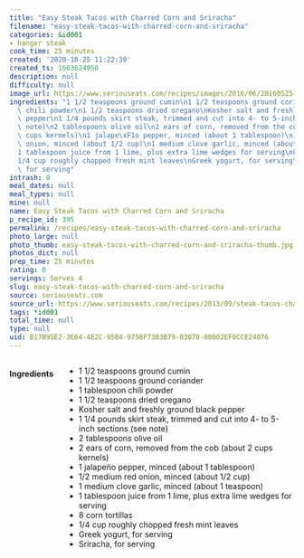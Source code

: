 ```yaml
---
title: "Easy Steak Tacos with Charred Corn and Sriracha"
filename: "easy-steak-tacos-with-charred-corn-and-sriracha"
categories: &id001
- hanger steak
cook_time: 25 minutes
created: '2020-10-25 11:22:30'
created_ts: 1603624950
description: null
difficulty: null
image_url: https://www.seriouseats.com/recipes/images/2016/06/20160525-corn-steak-taco-vicky-wasik-1-200x150.jpg
ingredients: "1 1/2 teaspoons ground cumin\n1 1/2 teaspoons ground coriander\n1 tablespoon\
  \ chili powder\n1 1/2 teaspoons dried oregano\nKosher salt and freshly ground black\
  \ pepper\n1 1/4 pounds skirt steak, trimmed and cut into 4- to 5-inch sections (see\
  \ note)\n2 tablespoons olive oil\n2 ears of corn, removed from the cob (about 2\
  \ cups kernels)\n1 jalape\xF1o pepper, minced (about 1 tablespoon)\n1/2 medium red\
  \ onion, minced (about 1/2 cup)\n1 medium clove garlic, minced (about 1 teaspoon)\n\
  1 tablespoon juice from 1 lime, plus extra lime wedges for serving\n8 corn tortillas\n\
  1/4 cup roughly chopped fresh mint leaves\nGreek yogurt, for serving\nSriracha,\
  \ for serving"
intrash: 0
meal_dates: null
meal_types: null
mine: null
name: Easy Steak Tacos with Charred Corn and Sriracha
p_recipe_id: 395
permalink: /recipes/easy-steak-tacos-with-charred-corn-and-sriracha
photo_large: null
photo_thumb: easy-steak-tacos-with-charred-corn-and-sriracha-thumb.jpg
photos_dict: null
prep_time: 25 minutes
rating: 0
servings: Serves 4
slug: easy-steak-tacos-with-charred-corn-and-sriracha
source: seriouseats.com
source_url: https://www.seriouseats.com/recipes/2013/09/steak-tacos-charred-corn-sriracha-recipe.html
tags: *id001
total_time: null
type: null
uid: B17B95E2-3E64-4E2C-95B4-9758F73B3B79-83078-00002EF0CCE24076
---
```

<div class="large-8 medium-7 columns" id="writeup">	</div><!-- #writeup -->
</div><!-- #row-one -->
<div class="row" id="row-two">	<div class="medium-4 small-5 columns" id="ingredients"><h4>Ingredients</h4><div class="box box-ingredients content"><ul>
<li>1 1/2 teaspoons ground cumin</li>
<li>1 1/2 teaspoons ground coriander</li>
<li>1 tablespoon chili powder</li>
<li>1 1/2 teaspoons dried oregano</li>
<li>Kosher salt and freshly ground black pepper</li>
<li>1 1/4 pounds skirt steak, trimmed and cut into 4- to 5-inch sections (see note)</li>
<li>2 tablespoons olive oil</li>
<li>2 ears of corn, removed from the cob (about 2 cups kernels)</li>
<li>1 jalapeño pepper, minced (about 1 tablespoon)</li>
<li>1/2 medium red onion, minced (about 1/2 cup)</li>
<li>1 medium clove garlic, minced (about 1 teaspoon)</li>
<li>1 tablespoon juice from 1 lime, plus extra lime wedges for serving</li>
<li>8 corn tortillas</li>
<li>1/4 cup roughly chopped fresh mint leaves</li>
<li>Greek yogurt, for serving</li>
<li>Sriracha, for serving</li>
</ul>
</div>	</div>	<div class="medium-6 small-7 columns" id="directions">	</div>